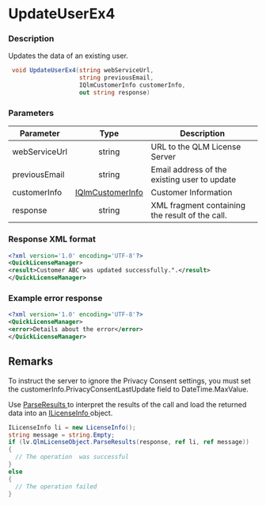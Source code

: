 # UpdateUserEx4

### Description

Updates the data of an existing user.

```csharp
 void UpdateUserEx4(string webServiceUrl, 
                    string previousEmail, 
                    IQlmCustomerInfo customerInfo, 
                    out string response)
```

### Parameters

| Parameter     |                                   Type                                  | Description                                     |
| ------------- | :---------------------------------------------------------------------: | ----------------------------------------------- |
| webServiceUrl |                                  string                                 | URL to the QLM License Server                   |
| previousEmail |                                  string                                 | Email address of the existing user to update    |
| customerInfo  | [IQlmCustomerInfo](https://soraco.readme.io/reference/iqlmcustomerinfo) | Customer Information                            |
| response      |                                  string                                 | XML fragment containing the result of the call. |

### Response XML format

```xml
<?xml version='1.0' encoding='UTF-8'?>
<QuickLicenseManager>
<result>Customer ABC was updated successfully.".</result>
</QuickLicenseManager>
```

### Example error response

```xml
<?xml version='1.0' encoding='UTF-8'?>
<QuickLicenseManager>
<error>Details about the error</error>
</QuickLicenseManager>
```

## Remarks

To instruct the server to ignore the Privacy Consent settings, you must set the customerInfo.PrivacyConsentLastUpdate field to DateTime.MaxValue.

Use [ParseResults ](https://soraco.readme.io/reference/parseresults)to interpret the results of the call and load the returned data into an [ILicenseInfo ](https://soraco.readme.io/reference/ilicenseinfo)object.

```c#
ILicenseInfo li = new LicenseInfo();
string message = string.Empty;
if (lv.QlmLicenseObject.ParseResults(response, ref li, ref message))
{
  // The operation  was successful	
}
else
{
  // The operation failed
}
```
